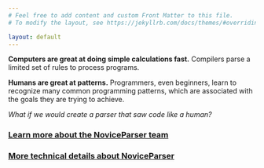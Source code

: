 ```yaml
---
# Feel free to add content and custom Front Matter to this file.
# To modify the layout, see https://jekyllrb.com/docs/themes/#overriding-theme-defaults

layout: default
---
```



**Computers are great at doing simple calculations fast.** Compilers parse a limited set of rules to process programs. 

**Humans are great at patterns.** Programmers, even beginners, learn to recognize many common programming patterns, which are associated with the goals they are trying to achieve.

_What if we would create a parser that saw code like a human?_

### [Learn more about the NoviceParser team](./team)

### [More technical details about NoviceParser](./tech)



